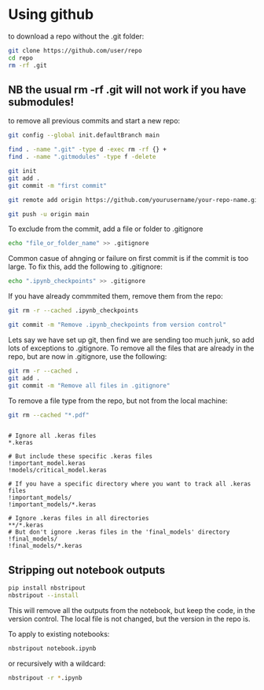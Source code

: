 # Using github

to download a repo without the .git folder:

```bash
git clone https://github.com/user/repo
cd repo
rm -rf .git
```

## NB the usual rm -rf .git will not work if you have submodules!

to remove all previous commits and start a new repo:

```bash
git config --global init.defaultBranch main

find . -name ".git" -type d -exec rm -rf {} + 
find . -name ".gitmodules" -type f -delete

git init
git add .
git commit -m "first commit"

git remote add origin https://github.com/yourusername/your-repo-name.git

git push -u origin main
```

To exclude from the commit, add a file or folder to .gitignore

```bash
echo "file_or_folder_name" >> .gitignore
```

Common casue of ahnging or failure on first commit is if the commit is too large. To fix this, add the following to .gitignore:

```bash 
echo ".ipynb_checkpoints" >> .gitignore
```

If you have already commmited them, remove them from the repo:

```bash
git rm -r --cached .ipynb_checkpoints

git commit -m "Remove .ipynb_checkpoints from version control"
```
Lets say we have set up git, then find we are sending too much junk, so add lots of exceptions to .gitignore. To remove all the files that are already in the repo, but are now in .gitignore, use the following:

```bash
git rm -r --cached .
git add .
git commit -m "Remove all files in .gitignore"
```

To remove a file type from the repo, but not from the local machine:

```bash
git rm --cached "*.pdf"
```

```gitignore

# Ignore all .keras files
*.keras

# But include these specific .keras files
!important_model.keras
!models/critical_model.keras

# If you have a specific directory where you want to track all .keras files
!important_models/
!important_models/*.keras

# Ignore .keras files in all directories
**/*.keras
# But don't ignore .keras files in the 'final_models' directory
!final_models/
!final_models/*.keras
```

## Stripping out notebook outputs

```bash
pip install nbstripout
nbstripout --install
```
This will remove all the outputs from the notebook, but keep the code, in the version control. The local file is not changed, but the version in the repo is.

To apply to existing notebooks:

```bash 
nbstripout notebook.ipynb
```
or recursively with a wildcard:

```bash
nbstripout -r *.ipynb
```